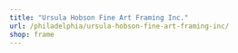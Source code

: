 ```yaml
---
title: "Ursula Hobson Fine Art Framing Inc."
url: /philadelphia/ursula-hobson-fine-art-framing-inc/
shop: frame
---
```

